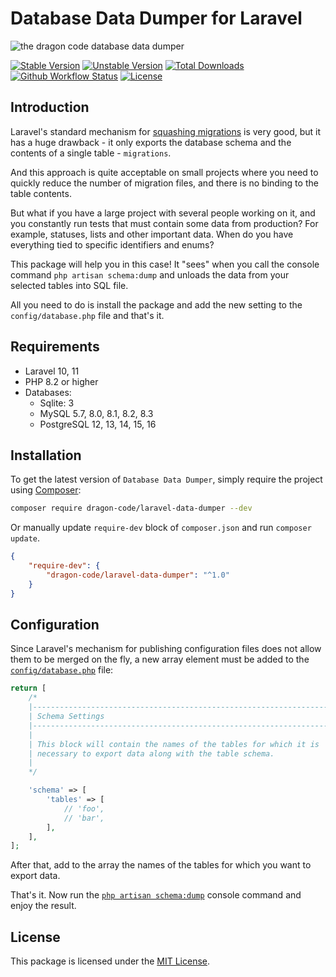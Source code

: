 # Database Data Dumper for Laravel

![the dragon code database data dumper](https://preview.dragon-code.pro/the-dragon-code/database-data-dumper.svg?brand=laravel)

[![Stable Version][badge_stable]][link_packagist]
[![Unstable Version][badge_unstable]][link_packagist]
[![Total Downloads][badge_downloads]][link_packagist]
[![Github Workflow Status][badge_build]][link_build]
[![License][badge_license]][link_license]

## Introduction

Laravel's standard mechanism for [squashing migrations](https://laravel.com/docs/migrations#squashing-migrations)
is very good, but it has a huge drawback - it only exports the database schema and the contents of
a single table - `migrations`.

And this approach is quite acceptable on small projects where you need to quickly reduce the number of migration files, 
and there is no binding to the table contents.

But what if you have a large project with several people working on it, and you constantly run tests that must contain
some data from production? For example, statuses, lists and other important data. When do you have everything tied to
specific identifiers and enums?

This package will help you in this case! It "sees" when you call the console command `php artisan schema:dump` and
unloads the data from your selected tables into SQL file.

All you need to do is install the package and add the new setting to the `config/database.php` file and that's it.

## Requirements

- Laravel 10, 11
- PHP 8.2 or higher
- Databases:
  - Sqlite: 3
  - MySQL 5.7, 8.0, 8.1, 8.2, 8.3
  - PostgreSQL 12, 13, 14, 15, 16

## Installation

To get the latest version of `Database Data Dumper`, simply require the project using [Composer](https://getcomposer.org):

```Bash
composer require dragon-code/laravel-data-dumper --dev
```

Or manually update `require-dev` block of `composer.json` and run `composer update`.

```json
{
    "require-dev": {
        "dragon-code/laravel-data-dumper": "^1.0"
    }
}
```

## Configuration

Since Laravel's mechanism for publishing configuration files does not allow them to be merged on the fly,
a new array element must be added to the [`config/database.php`](config/settings.php) file:

```php
return [
    /*
    |--------------------------------------------------------------------------
    | Schema Settings
    |--------------------------------------------------------------------------
    |
    | This block will contain the names of the tables for which it is
    | necessary to export data along with the table schema.
    |
    */

    'schema' => [
        'tables' => [
            // 'foo',
            // 'bar',
        ],
    ],
];
```

After that, add to the array the names of the tables for which you want to export data.

That's it. Now run the [`php artisan schema:dump`](https://laravel.com/docs/migrations#squashing-migrations)
console command and enjoy the result.


## License

This package is licensed under the [MIT License](LICENSE).


[badge_build]:          https://img.shields.io/github/actions/workflow/status/TheDragonCode/laravel-data-dumper/phpunit.yml?style=flat-square

[badge_downloads]:      https://img.shields.io/packagist/dt/dragon-code/laravel-data-dumper.svg?style=flat-square

[badge_license]:        https://img.shields.io/packagist/l/dragon-code/laravel-data-dumper.svg?style=flat-square

[badge_stable]:         https://img.shields.io/github/v/release/TheDragonCode/laravel-data-dumper?label=stable&style=flat-square

[badge_unstable]:       https://img.shields.io/badge/unstable-dev--main-orange?style=flat-square

[link_build]:           https://github.com/TheDragonCode/laravel-data-dumper/actions

[link_license]:         LICENSE

[link_packagist]:       https://packagist.org/packages/dragon-code/laravel-data-dumper
